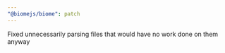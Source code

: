 ```yaml
---
"@biomejs/biome": patch
---
```


Fixed unnecessarily parsing files that would have no work done on them anyway
